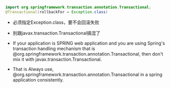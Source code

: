 ```java
import org.springframework.transaction.annotation.Transactional;
@Transactional(rollbackFor = Exception.class)
```
- 必须指定Exception.class，要不会回滚失败
- 别跟javax.transaction.Transactional搞混了

- If your application is SPRING web application and you are using Spring's transaction handling mechanism that is @org.springframework.transaction.annotation.Transactional, then don't mix it with javax.transaction.Transactional.

- That is Always use, @org.springframework.transaction.annotation.Transactional in a spring application consistently.